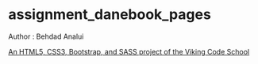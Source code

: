 # assignment_danebook_pages

Author : Behdad Analui

[An HTML5, CSS3, Bootstrap, and SASS project of the Viking Code School](http://www.vikingcodeschool.com)
